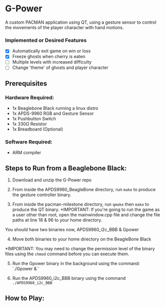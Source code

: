 # G-Power

A custom PACMAN application using QT, using a gesture sensor to control the movements of the player character with hand motions.

### Implemented or Desired Features
- [x] Automatically exit game on win or loss
- [x] Freeze ghosts when cherry is eaten
- [ ] Multiple levels with increased difficulty
- [ ] Change 'theme' of ghosts and player character

## Prerequisites

### Hardware Required:
  - 1x  Beaglebone Black running a linux distro
  - 1x APDS-9960 RGB and Gesture Sensor
  - 1x Pushbutton Switch
  - 1x 330Ω Resistor
  - 1x Breadboard (Optional)

### Software Required:
  - ARM compiler

## Steps to Run from a Beaglebone Black:

1. Download and unzip the G-Power repo

2. From inside the APDS9960_BeagleBone directory, run `make` to produce the gesture controller binary.

3. From inside the pacman-milestone directory, run `qmake` then `make` to produce the QT binary.
  *IMPORTANT: If you're going to run the game as a user other than root, open the mainwindow.cpp file and change the file paths at line 18 & 96 to your home directory.

You should have two binaries now, APDS9960_i2c_BBB & Gpower

4. Move both binaries to your home directory on the BeagleBone Black

*IMPORTANT: You may need to change the permission level of the binary files using the `chmod` command before you can execute them.

5. Run the Gpower binary in the background using the command: `./Gpower &``

6. Run the APDS9960_i2c_BBB binary using the command `./APDS9960_i2c_BBB`

## How to Play:

